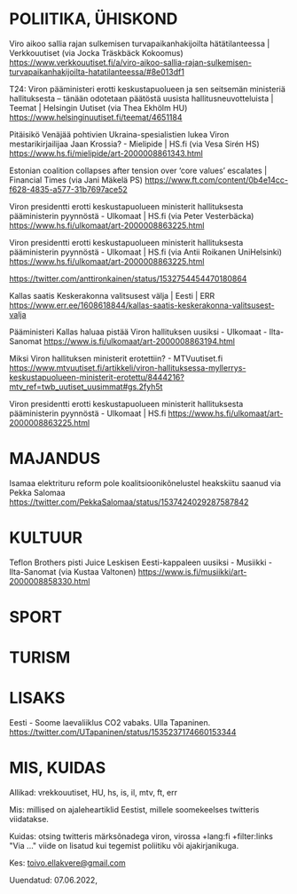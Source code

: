 # POLIITIKA, ÜHISKOND

Viro aikoo sallia rajan sulkemisen turvapaikanhakijoilta hätätilanteessa | Verkkouutiset (via Jocka Träskbäck Kokoomus)
https://www.verkkouutiset.fi/a/viro-aikoo-sallia-rajan-sulkemisen-turvapaikanhakijoilta-hatatilanteessa/#8e013df1

T24: Viron pääministeri erotti keskustapuolueen ja sen seitsemän ministeriä hallituksesta – tänään odotetaan päätöstä uusista hallitusneuvotteluista | Teemat | Helsingin Uutiset
(via Thea Ekhölm HU)
https://www.helsinginuutiset.fi/teemat/4651184

Pitäisikö Venäjää pohtivien Ukraina-spesialistien lukea Viron mestarikirjailijaa Jaan Krossia? - Mielipide | HS.fi (via Vesa Sirén HS)
https://www.hs.fi/mielipide/art-2000008861343.html

Estonian coalition collapses after tension over ‘core values’ escalates | Financial Times (via Jani Mäkelä PS)
https://www.ft.com/content/0b4e14cc-f628-4835-a577-31b7697ace52

Viron presidentti erotti keskustapuolueen ministerit hallituksesta pääministerin pyynnöstä - Ulkomaat | HS.fi (via Peter Vesterbäcka)
https://www.hs.fi/ulkomaat/art-2000008863225.html

Viron presidentti erotti keskustapuolueen ministerit hallituksesta pääministerin pyynnöstä - Ulkomaat | HS.fi (via Antii Roikanen UniHelsinki)
https://www.hs.fi/ulkomaat/art-2000008863225.html

https://twitter.com/anttironkainen/status/1532754454470180864

Kallas saatis Keskerakonna valitsusest välja | Eesti | ERR 
https://www.err.ee/1608618844/kallas-saatis-keskerakonna-valitsusest-valja

Pääministeri Kallas haluaa pistää Viron hallituksen uusiksi - Ulkomaat - Ilta-Sanomat
https://www.is.fi/ulkomaat/art-2000008863194.html

Miksi Viron hallituksen ministerit erotettiin? - MTVuutiset.fi
https://www.mtvuutiset.fi/artikkeli/viron-hallituksessa-myllerrys-keskustapuolueen-ministerit-erotettu/8444216?mtv_ref=twb_uutiset_uusimmat#gs.2fyh5t

Viron presidentti erotti keskustapuolueen ministerit hallituksesta pääministerin pyynnöstä - Ulkomaat | HS.fi
https://www.hs.fi/ulkomaat/art-2000008863225.html


# MAJANDUS 

Isamaa elektrituru reform pole koalitsioonikõnelustel heakskiitu saanud
via Pekka Salomaa
https://twitter.com/PekkaSalomaa/status/1537424029287587842



# KULTUUR

Teflon Brothers pisti Juice Leskisen Eesti-kappaleen uusiksi - Musiikki - Ilta-Sanomat (via Kustaa Valtonen)
https://www.is.fi/musiikki/art-2000008858330.html

# SPORT

# TURISM 

# LISAKS

Eesti - Soome laevaliiklus CO2 vabaks. Ulla Tapaninen. 
https://twitter.com/UTapaninen/status/1535237174660153344

# MIS, KUIDAS

Allikad: vrekkouutiset, HU, hs, is, il, mtv, ft, err

Mis: millised on ajaleheartiklid Eestist, millele soomekeelses twitteris viidatakse.

Kuidas: otsing twitteris märksõnadega viron, virossa +lang:fi +filter:links
"Via ..." viide on lisatud kui tegemist poliitiku või ajakirjanikuga. 

Kes: toivo.ellakvere@gmail.com

Uuendatud: 07.06.2022, 
